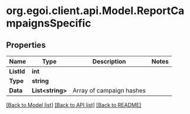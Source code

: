 
# org.egoi.client.api.Model.ReportCampaignsSpecific

## Properties

Name | Type | Description | Notes
------------ | ------------- | ------------- | -------------
**ListId** | **int** |  | 
**Type** | **string** |  | 
**Data** | **List&lt;string&gt;** | Array of campaign hashes | 

[[Back to Model list]](../README.md#documentation-for-models)
[[Back to API list]](../README.md#documentation-for-api-endpoints)
[[Back to README]](../README.md)

